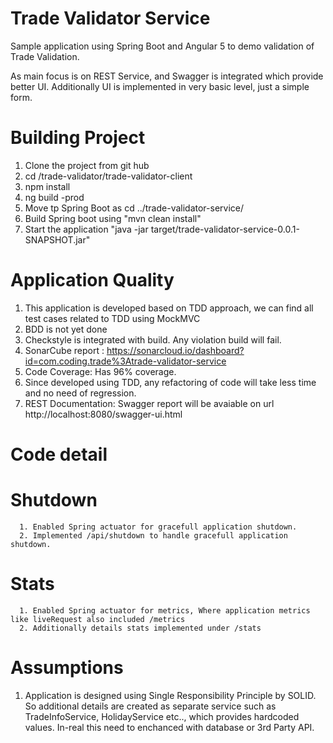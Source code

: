 # Trade Validator Service

Sample application using Spring Boot and Angular 5 to demo validation of Trade Validation.

As main focus is on REST Service, and Swagger is integrated which provide better UI.
Additionally UI is implemented in very basic level, just a simple form. 

# Building Project
1. Clone the project from git hub
2. cd /trade-validator/trade-validator-client
3. npm install
4. ng build -prod
5. Move tp Spring Boot as cd ../trade-validator-service/
6. Build Spring boot using "mvn clean install"
7. Start the application "java -jar target/trade-validator-service-0.0.1-SNAPSHOT.jar"

# Application Quality
1. This application is developed based on TDD approach, we can find all test cases related to TDD using MockMVC
2. BDD is not yet done
3. Checkstyle is integrated with build. Any violation build will fail.
4. SonarCube report : https://sonarcloud.io/dashboard?id=com.coding.trade%3Atrade-validator-service 
5. Code Coverage: Has 96% coverage.
6. Since developed using TDD, any refactoring of code will take less time and no need of regression.
7. REST Documentation: Swagger report will be avaiable on url http://localhost:8080/swagger-ui.html

# Code detail
   # Shutdown
      1. Enabled Spring actuator for gracefull application shutdown.
      2. Implemented /api/shutdown to handle gracefull application shutdown.
  # Stats
      1. Enabled Spring actuator for metrics, Where application metrics like liveRequest also included /metrics
      2. Additionally details stats implemented under /stats
      
# Assumptions
   1. Application is designed using Single Responsibility Principle by SOLID. So additional details are created as separate service such as TradeInfoService, HolidayService etc.., which provides hardcoded values. In-real this need to enchanced with database or 3rd Party API.
